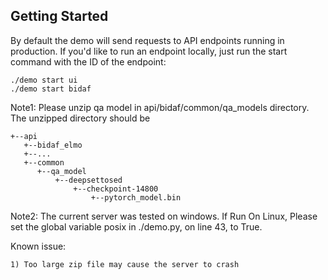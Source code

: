 ## Getting Started

By default the demo will send requests to API endpoints running in production. If you'd like to 
run an endpoint locally, just run the start command with the ID of the endpoint:

```
./demo start ui
./demo start bidaf
```

Note1: Please unzip qa model in api/bidaf/common/qa_models directory. The unzipped directory should be
```
+--api
   +--bidaf_elmo
   +--...
   +--common
      +--qa_model
          +--deepsettosed
              +--checkpoint-14800
                  +--pytorch_model.bin
```
                  

Note2: The current server was tested on windows. If Run On Linux, Please set the global variable posix in ./demo.py, on line 43, to True.


Known issue:

    1) Too large zip file may cause the server to crash

